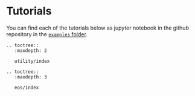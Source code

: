 # Tutorials

You can find each of the tutorials below as jupyter notebook in the github repository in the [`examples` folder](https://github.com/feos-org/feos/tree/main/examples).

```{eval-rst}
.. toctree::
   :maxdepth: 2

   utility/index
```

```{eval-rst}
.. toctree::
   :maxdepth: 3

   eos/index
```
